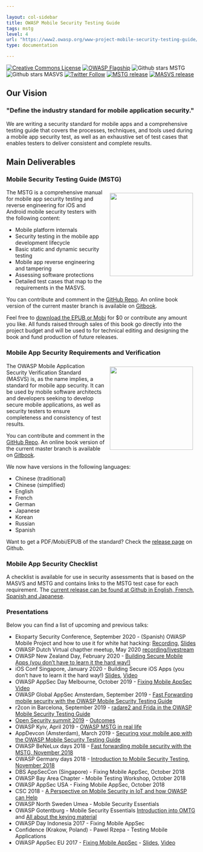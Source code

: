 ```yaml
---

layout: col-sidebar
title: OWASP Mobile Security Testing Guide
tags: mstg
level: 4
url: "https://www2.owasp.org/www-project-mobile-security-testing-guide/"
type: documentation

---
```

[![Creative Commons License](https://licensebuttons.net/l/by-sa/4.0/88x31.png)](https://creativecommons.org/licenses/by-sa/4.0/ "CC BY-SA 4.0")
[![OWASP Flagship](https://img.shields.io/badge/owasp-flagship%20project-48A646.svg)](https://www.owasp.org/index.php/Category:OWASP_Project#tab=Project_Inventory)
![Github stars MSTG](https://img.shields.io/github/stars/OWASP/owasp-mstg?label=Stars%20MSTG&style=social)
![Github stars MASVS](https://img.shields.io/github/stars/OWASP/owasp-masvs?label=Stars%20MASVS&style=social)
[![Twitter Follow](https://img.shields.io/twitter/follow/OWASP_MSTG.svg?style=social&label=Follow)](https://twitter.com/OWASP_MSTG)
[![MSTG release](https://img.shields.io/github/v/release/OWASP/owasp-mstg?label=MSTG%20release%20version)](https://github.com/OWASP/owasp-mstg/releases)
[![MASVS release](https://img.shields.io/github/v/release/OWASP/owasp-masvs?label=MASVS%20release%20version)](https://github.com/OWASP/owasp-masvs/releases)

## Our Vision

### "Define the industry standard for mobile application security."

We are writing a security standard for mobile apps and a comprehensive testing guide that covers the processes, techniques, and tools used during a mobile app security test, as well as an exhaustive set of test cases that enables testers to deliver consistent and complete results.

## Main Deliverables

### Mobile Security Testing Guide (MSTG)

<img align="right" style="padding: 10px;" width="220px" src="assets/images/mstg-cover-release-small.jpg" />

The MSTG is a comprehensive manual for mobile app security testing and reverse engineering for iOS and Android mobile security testers with the following content:

- Mobile platform internals
- Security testing in the mobile app development lifecycle
- Basic static and dynamic security testing
- Mobile app reverse engineering and tampering
- Assessing software protections
- Detailed test cases that map to the requirements in the MASVS.

You can contribute and comment in the [GitHub Repo](https://github.com/OWASP/owasp-mstg). An online book version of the current master branch is available on [Gitbook](https://mobile-security.gitbook.io/mobile-security-testing-guide/).

Feel free to [download the EPUB or Mobi](https://leanpub.com/mobile-security-testing-guide) for $0 or contribute any amount you like. All funds raised through sales of this book go directly into the project budget and will be used to for technical editing and designing the book and fund production of future releases.

### Mobile App Security Requirements and Verification

<img align="right" style="padding: 10px;" width="220px" src="assets/images/masvs-mini-cover.png" />

The OWASP Mobile Application Security Verification Standard (MASVS) is, as the name implies, a standard for mobile app security. It can be used by mobile software architects and developers seeking to develop secure mobile applications, as well as security testers to ensure completeness and consistency of test results.

You can contribute and comment in the [GitHub Repo](https://github.com/OWASP/owasp-masvs). An online book version of the current master branch is available on [Gitbook](https://mobile-security.gitbook.io/masvs/).

We now have versions in the following languages:

- Chinese (traditional)
- Chinese (simplified)
- English
- French
- German
- Japanese
- Korean
- Russian
- Spanish

Want to get a PDF/Mobi/EPUB of the standard? Check the [release page](https://github.com/OWASP/owasp-masvs/releases/) on Github.

### Mobile App Security Checklist

A checklist is available for use in security assessments that is based on the MASVS and MSTG and contains links to the MSTG test case for each requirement. The [current release can be found at Github in English, French, Spanish and Japanese](https://github.com/OWASP/owasp-mstg/tree/master/Checklists).

### Presentations

Below you can find a list of upcoming and previous talks:

- Ekoparty Security Conference, September 2020 - (Spanish) OWASP Mobile Project and how to use it for white hat hacking: [Recording](https://www.youtube.com/watch?v=Son1elZ_0bw), [Slides](https://docs.google.com/presentation/d/1DLN5osuMjTi4hpanipCglUxYkH_gvitNyJjuv6s7SRk/edit?usp=sharing) 
- OWASP Dutch Virtual chapther meetup, May 2020 [recording/livestream](https://youtu.be/cuB8TNT0rMw)
- OWASP New Zealand Day, February 2020 - [Building Secure Mobile Apps (you don’t have to learn it the hard way!)](https://www.owasp.org/index.php/OWASP_New_Zealand_Day_2020#tab=Conference_-_21_February)
- iOS Conf Singapore, January 2020 - Building Secure iOS Apps (you don’t have to learn it the hard way!) [Slides](http://bit.ly/2QRrSZ2), [Video](https://engineers.sg/video/building-secure-ios-apps-you-don-t-have-to-learn-it-the-hard-way-ios-conf-sg-2020--3932)
- OWASP AppSec Day Melbourne, October 2019 - [Fixing Mobile AppSec](https://appsecday.io/schedule/#session-7) [Video](https://youtu.be/Jm_i6I5B1HM)
- OWASP Global AppSec Amsterdam, September 2019 - [Fast Forwarding mobile security with the OWASP Mobile Security Testing Guide](https://sched.co/TepC)
- r2con in Barcelona, September 2019 - [radare2 and Frida in the OWASP Mobile Security Testing Guide](https://github.com/radareorg/r2con2019/tree/master/talks/r2_and_frida_owasp_mstg)
- [Open Security summit 2019](assets/pdfs/summit_results/Mstg_101_summit_2019.pdf) - [Outcomes](/assets/pdfs/summit_results/Mstg_outcome_summit_2019.pdf)
- OWASP Kyiv, April 2019 - [OWASP MSTG in real life](https://www.youtube.com/watch?v=BTkXlsTQtlI&feature=youtu.be)
- AppDevcon (Amsterdam), March 2019 - [Securing your mobile app with the OWASP Mobile Security Testing Guide](https://appdevcon.nl/session/securing-your-mobile-app-with-the-owasp-mobile-security-testing-guide/)
- OWASP BeNeLux days 2018 - [Fast forwarding mobile security with the MSTG, November 2018](/assets/pdfs/OWASP_BeNeLux_2018_Jeroen_Willemsen_-_Fast_forwarding_Mobile_Security_with_the_MSTG_compressed.pdf)
- OWASP Germany days 2018 - [Introduction to Mobile Security Testing, November 2018](https://owasp.github.io/german-owasp-day/archive/2018/)
- DBS AppSecCon (Singapore) - Fixing Mobile AppSec, October 2018
- OWASP Bay Area Chapter - Mobile Testing Workshop, October 2018
- OWASP AppSec USA - Fixing Mobile AppSec, October 2018
- CSC 2018 - [A Perspective on Mobile Security in IoT and how OWASP can Help](https://fr.slideshare.net/RomualdSZKUDLAREK/mobile-security-at-owasp-masvs-and-mstg)
- OWASP North Sweden Umea - Mobile Security Essentials
- OWASP Gotentburg - Mobile Security Essentials [Introduction into OMTG](https://www.youtube.com/watch?v=HLeAIScDMNM) and [All about the keying material](https://www.youtube.com/watch?v=Yeybnej03lw)
- OWASP Day Indonesia 2017 - Fixing Mobile AppSec
- Confidence (Krakow, Poland) - Pawel Rzepa - Testing Mobile Applications
- OWASP AppSec EU 2017 - [Fixing Mobile AppSec](http://sched.co/A66j) - [Slides](https://2017.appsec.eu/presos/Developer/Fixing%20Mobile%20AppSec%20The%20OWASP%20Mobile%20Project-%20Bernhard%20Mueller%20and%20Sven%20Schleier%20-%20OWASP_AppSec-Eu_2017.pdf), [Video](https://www.youtube.com/watch?v=THJVzf-u7Iw)
